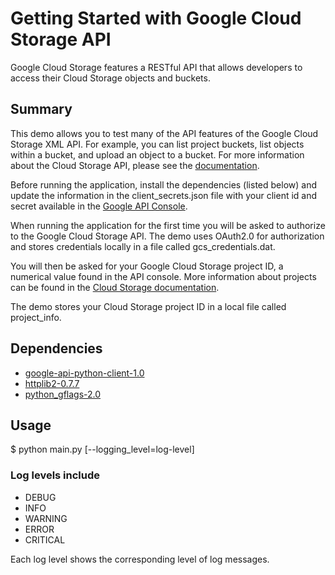 # Getting Started with Google Cloud Storage API

Google Cloud Storage features a RESTful API that allows developers to
access their Cloud Storage objects and buckets.

## Summary

This demo allows you to test many of the API features of the Google Cloud
Storage XML API. For example, you can list project buckets, list objects within
a bucket, and upload an object to a bucket. For more information about the
Cloud Storage API, please see the [documentation][1].

Before running the application, install the dependencies (listed below) and
update the information in the client_secrets.json file with your client id and
secret available in the [Google API Console][2].

When running the application for the first time you will be asked to authorize
to the Google Cloud Storage API. The demo uses OAuth2.0 for authorization and
stores credentials locally in a file called gcs_credentials.dat.

You will then be asked for your Google Cloud Storage project ID, a numerical
value found in the API console. More information about projects can be found
in the [Cloud Storage documentation][3].

The demo stores your Cloud Storage project ID in a local file called
project_info.


## Dependencies

- [google-api-python-client-1.0][4]
- [httplib2-0.7.7][5]
- [python_gflags-2.0][6]

## Usage

  $ python main.py [--logging_level=log-level]

### Log levels include

- DEBUG
- INFO
- WARNING
- ERROR
- CRITICAL

Each log level shows the corresponding level of log messages.

[1]: https://developers.google.com/storage/docs/developer-guide
[2]: https://code.google.com/apis/console#access
[3]: https://developers.google.com/storage/docs/projects
[4]: https://developers.google.com/api-client-library/python/start/installation
[5]: http://code.google.com/p/httplib2/wiki/Install
[6]: http://code.google.com/p/python-gflags/downloads/list
